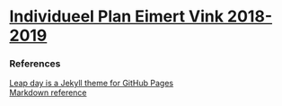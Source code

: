 # [Individueel Plan Eimert Vink 2018-2019](https://eimert.github.io/individueel-plan/)

### References

[Leap day is a Jekyll theme for GitHub Pages](https://github.com/pages-themes/leap-day)<br>
[Markdown reference](./index-original.md)
